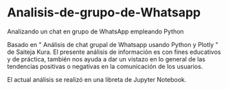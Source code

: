 # Analisis-de-grupo-de-Whatsapp
Analizando un chat en grupo de WhatsApp empleando Python

Basado en " Análisis de chat grupal de Whatsapp usando Python y Plotly " de Saiteja Kura.
El presente análisis de información es con fines educativos y de práctica, también nos ayuda a dar un vistazo en lo general 
de las tendencias positivas o negativas en la comunicación de los usuarios.

El actual análisis se realizó en una libreta de Jupyter Notebook.

